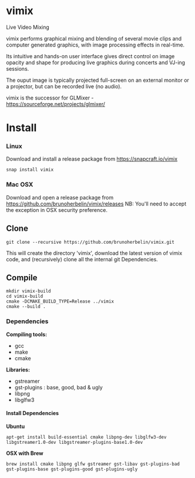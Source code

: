 # vimix
Live Video Mixing

vimix performs graphical mixing and blending of several movie clips and
computer generated graphics, with image processing effects in real-time.

Its intuitive and hands-on user interface gives direct control on image opacity and
shape for producing live graphics during concerts and VJ-ing sessions.

The ouput image is typically projected full-screen on an external
monitor or a projector, but can be recorded live (no audio).

vimix is the successor for GLMixer - https://sourceforge.net/projects/glmixer/

# Install

### Linux

Download and install a release package from https://snapcraft.io/vimix

    snap install vimix

### Mac OSX

Download and open a release package from https://github.com/brunoherbelin/vimix/releases
NB: You'll need to accept the exception in OSX security preference.

## Clone

    git clone --recursive https://github.com/brunoherbelin/vimix.git

This will create the directory 'vimix', download the latest version of vimix code,
and (recursively) clone all the internal git Dependencies.

## Compile

    mkdir vimix-build
    cd vimix-build
    cmake -DCMAKE_BUILD_TYPE=Release ../vimix
    cmake --build .

### Dependencies

**Compiling tools:**

- gcc
- make
- cmake

**Libraries:**

- gstreamer
- gst-plugins : base, good, bad & ugly
- libpng
- libglfw3

#### Install Dependencies

**Ubuntu**

    apt-get install build-essential cmake libpng-dev libglfw3-dev libgstreamer1.0-dev libgstreamer-plugins-base1.0-dev

**OSX with Brew**

    brew install cmake libpng glfw gstreamer gst-libav gst-plugins-bad gst-plugins-base gst-plugins-good gst-plugins-ugly
